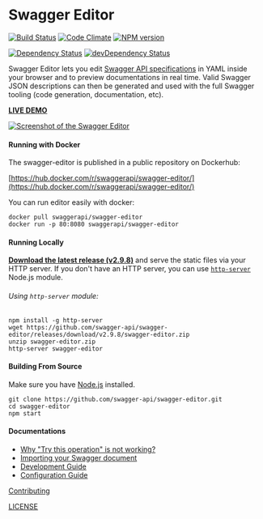 # Swagger Editor

[![Build Status](https://travis-ci.org/swagger-api/swagger-editor.svg?branch=master)](https://travis-ci.org/swagger-api/swagger-editor)
[![Code Climate](https://codeclimate.com/github/swagger-api/swagger-editor/badges/gpa.svg)](https://codeclimate.com/github/swagger-api/swagger-editor)
[![NPM version](https://badge.fury.io/js/swagger-editor-src.png)](http://badge.fury.io/js/swagger-editor-src)

[![Dependency Status](https://david-dm.org/swagger-api/swagger-editor/status.svg)](https://david-dm.org/swagger-api/swagger-editor)
[![devDependency Status](https://david-dm.org/swagger-api/swagger-editor/dev-status.svg)](https://david-dm.org/swagger-api/swagger-editor-#info=devDependencies)

Swagger Editor lets you edit [Swagger API specifications](https://github.com/swagger-api/swagger-spec/blob/master/versions/2.0.md) in YAML inside your browser and to preview documentations in real time.
Valid Swagger JSON descriptions can then be generated and used with the full Swagger tooling (code generation, documentation, etc).

**[LIVE DEMO](http://editor.swagger.io)**

[![Screenshot of the Swagger Editor](docs/screenshot.png "Designing an API with the Swagger Editor")](http://editor.swagger.io)

#### Running with Docker

The swagger-editor is published in a public repository on Dockerhub:

[https://hub.docker.com/r/swaggerapi/swagger-editor/](https://hub.docker.com/r/swaggerapi/swagger-editor/)

You can run editor easily with docker:

```
docker pull swaggerapi/swagger-editor
docker run -p 80:8080 swaggerapi/swagger-editor
```

#### Running Locally

[**Download the latest release (v2.9.8)**](https://github.com/swagger-api/swagger-editor/releases/download/v2.9.8/swagger-editor.zip) and serve the static files via your HTTP server. If you don't have an HTTP server, you can use [`http-server`](https://www.npmjs.com/package/http-server) Node.js module.

###### Using `http-server` module:
```shell
npm install -g http-server
wget https://github.com/swagger-api/swagger-editor/releases/download/v2.9.8/swagger-editor.zip
unzip swagger-editor.zip
http-server swagger-editor
```

#### Building From Source

Make sure you have [Node.js](http://nodejs.org/) installed. 

```shell
git clone https://github.com/swagger-api/swagger-editor.git
cd swagger-editor
npm start
```

#### Documentations
* [Why "Try this operation" is not working?](docs/cors.md)
* [Importing your Swagger document](./docs/import.md)
* [Development Guide](./docs/development.md)
* [Configuration Guide](./docs/config.md)

[Contributing](./CONTRIBUTING.md)

[LICENSE](./LICENSE)
